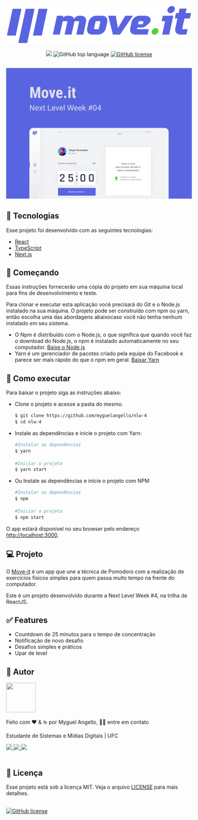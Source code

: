 <div align="center">
  <a href="https://move-next-delta.vercel.app/"><img title="Move.it" src="public/logo-full.svg" /></a>
</div>
<br />
<div align="center">
  <img src="https://img.shields.io/static/v1?label=NLW&message=4&color=4953B8&style=flat" />
  <img alt="GitHub top language" src="https://img.shields.io/github/languages/top/myguelangello/nlw-4?color=4953B8" />
  <a href="https://github.com/myguelangello/nlw-4/blob/main/LICENSE">
    <img alt="GitHub license" src="https://img.shields.io/github/license/myguelangello/nlw-4?color=4953B8" />
  </a>
</div>
<div align="center">
  <h2>
    <img alt="Move-it" title="move.it" src="public/Capa.png" />
  </h2>
</div>

<div>
  <h2>🧪 Tecnologias</h2>
  <div>
    <p>Esse projeto foi desenvolvido com as seguintes tecnologias:</p>
    <ul>
      <li><a href="https://pt-br.reactjs.org/">React</a></li>
      <li><a href="https://www.typescriptlang.org/">TypeScript</a></li>
      <li><a href="https://nextjs.org/docs/getting-started">Next.js</a></li>
    </ul>
  </div>
</div>

<div>
  <h2>🚧 Começando</h2>
  <div>
    <p>Essas instruções fornecerão uma cópia do projeto em sua máquina local para fins de desenvolvimento e teste.</p>
    <p>
      Para clonar e executar esta aplicação você precisará do Git e o Node.js instalado na sua máquina. O projeto pode ser construído com npm ou yarn, então escolha uma das abordagens abaixocaso você  não tenha nenhum instalado em seu sistema.
    </p>
    <ul>
      <li>
        O Npm é distribuído com o Node.js, o que significa que quando você faz o download do Node.js, o npm é instalado automaticamente no seu computador. 
        <a href="https://nodejs.org/en/download/">Baixe o Node.js</a>
      </li>
      <li>
        Yarn é um gerenciador de pacotes criado pela equipe do Facebook e parece ser mais rápido do que o npm em geral. 
        <a href="https://classic.yarnpkg.com/en/docs/install/#windows-stable">Baixar Yarn</a>
      </li>
    </ul>
  </div>
</div>

<div>
  <h2>🚀 Como executar</h2>
  <p>Para baixar o projeto siga as instruções abaixo:</p> 
  <ul>
    <li>Clone o projeto e acesse a pasta do mesmo.</li>
    
  ```bash
  $ git clone https://github.com/myguelangello/nlw-4
  $ cd nlw-4
  ```
  </ul>
  <ul>
    <li>
      Instale as dependências e inicie o projeto com Yarn:
    </li>
    
  ```bash
  #Instalar as dependências
  $ yarn
  
  #Iniciar o projeto
  $ yarn start
  ```
   </ul>
   <ul>
     <li>
       Ou Instale as dependências e inicie o projeto com NPM
     </li>
     
  ```bash
  #Instalar as dependências
  $ npm
  
  #Iniciar o projeto
  $ npm start
  ```
  </ul>
  <p>O app estará disponível no seu browser pelo endereço <a href="http://localhost:3000">http://localhost:3000</a>.</p>
</div>


<div>
  <h2>💻 Projeto</h2>
  <div>
    <p> 
      O <a href="https://move-next-delta.vercel.app/">Move-it</a> 
      é um app que une a técnica de Pomodoro com a realização de exercícios físicos simples para quem passa muito tempo na frente do computador.
    </p>
    <p>
      Este é um projeto desenvolvido durante a Next Level Week #4, na trilha de ReactJS.
    </p>
  </div>
</div>

<div>
  <h2>✅ Features</h2>
  <div>
    <ul>
      <li>Countdown de 25 minutos para o tempo de concentração</li>
      <li>Notificação de novo desafio</li>
      <li>Desafios simples e práticos</li>
      <li>Upar de level</li>
    </ul>
  </div>
</div>

<div>
  <h2>📌 Autor</h2>
  <div>
    <img src="https://github.com/myguelangello.png" width="80" height="80" />
    <p>Feito com ❤️ & ☕ por Myguel Angello,  👋🏽 entre em contato</p>
    <p>Estudante de Sistemas e Mídias Digitais | UFC</p>
    <a href="https://www.linkedin.com/in/myguelangello/">
      <img src="https://img.shields.io/static/v1?label=&message=myguelangello&color=0A66C2&labelColor=0A66C2&logo=linkedin&style=flat-square" />
    </a>
    <a href="https://www.instagram.com/_myguel/">
      <img src="https://img.shields.io/static/v1?label=&message=_myguel&color=E4405F&labelColor=E4405F&logo=instagram&logoColor=ffffff&style=flat-square" />
    </a>
      <img src="https://img.shields.io/static/v1?label=&message=myguelangello@alu.ufc.br&color=EA4335&labelColor=EA4335&logo=gmail&logoColor=ffffff&style=flat-square" />
  </div>
</div>
 <div>
  <br />
  <h2>📃 Licença</h2>
  <div>
    <p>
      Esse projeto está sob a licença MIT. Veja o arquivo <a href="https://github.com/myguelangello/nlw-4/blob/main/LICENSE">LICENSE</a> para mais detalhes.
    </p>
    <br />
    <a href="https://github.com/myguelangello/nlw-4/blob/main/LICENSE">
      <img alt="GitHub license" src="https://img.shields.io/github/license/myguelangello/nlw-4?color=835AFD&label=License&style=for-the-badge">
    </a>
  </div>
</div>
